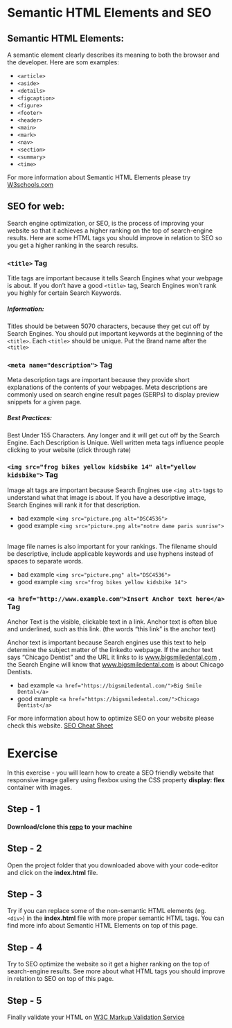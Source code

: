 # Semantic HTML Elements and SEO

## Semantic HTML Elements:

A semantic element clearly describes its meaning to both the browser and the developer. Here are som examples:

* `<article>`
* `<aside>`
* `<details>`
* `<figcaption>`
* `<figure>`
* `<footer>`
* `<header>`
* `<main>`
* `<mark>`
* `<nav>`
* `<section>`
* `<summary>`
* `<time>`

For more information about Semantic HTML Elements please try 
[W3schools.com](https://www.w3schools.com/html/html5_semantic_elements.asp)

## SEO for web:
Search engine optimization, or SEO, is the process of improving your website so that it achieves a higher ranking on the top of search-engine results. Here are some HTML tags you should improve in relation to SEO so you get a higher ranking in the search results. 

### `<title>` Tag <br>
Title tags are important because it tells Search Engines what your webpage is about. If you don’t have a good `<title>` tag, Search Engines won’t rank you highly for certain 
Search Keywords. <br>

##### Information: <br> 
Titles should be between 50­70 characters, because they get cut off by Search Engines. You should put important keywords at the beginning of the `<title>`. Each `<title>` should be unique. Put the Brand name after the `<title>` <br>

### `<meta name="description">` Tag <br>
Meta description tags are important because they ​provide short explanations of the contents of 
your webpages. Meta descriptions are commonly used on search engine result pages (SERPs) to 
display preview snippets for a given page. <br>

##### Best Practices: <br>
Best Under 155 Characters. Any longer and it will get cut off by the Search Engine. Each Description is Unique. Well written meta tags influence people clicking to your website (click through rate) <br>

### `<img src="frog bikes yellow kidsbike 14" alt="yellow kidsbike">` Tag <br>

Image alt tags are important because Search Engines use `<img alt>` tags to understand what that image is about. If you have a descriptive image, Search Engines will rank it for that description. <br>
* bad example `<img src="picture.png alt="DSC4536">` <br>
* good example  `<img src="picture.png alt="notre dame paris sunrise">` <br><br>

Image file names is also important for your rankings. The filename should be descriptive, include applicable keywords and use hyphens instead of spaces to separate words.
* bad example `<img src="picture.png" alt="DSC4536">` <br>
* good example  `<img src="frog bikes yellow kidsbike 14">` <br>


### `<a href="http://www.example.com">Insert Anchor text here</a>` Tag <br>

Anchor Text is the visible, clickable text in a link. Anchor text is often blue and underlined, such as 
this link​. (the words “this link” is the anchor text)  <br>

Anchor text is important because ​Search engines use this text to help determine the subject matter of the linked­to webpage. If the anchor text says “Chicago Dentist” and the URL it links to is ​www.bigsmiledental.com​ , the Search Engine will know that www.bigsmiledental.com​ is about Chicago Dentists. <br>
* bad example `<a href="https://bigsmiledental.com/">Big Smile Dental</a>` <br>
* good example  `<a href="https://bigsmiledental.com/">Chicago Dentist</a>` <br>

For more information about how to optimize SEO on your website please check this website.
[SEO Cheat Sheet](https://htmlcheatsheet.com/seo/)

# Exercise

In this exercise - you will learn how to create a SEO friendly website that responsive image gallery using flexbox using the CSS property **display: flex** container with images.

## Step - 1
#### Download/clone this [repo](https://github.com/muratkilic1978/responsive-image-gallery-with-flexbox) to your machine

## Step - 2
Open the project folder that you downloaded above with your code-editor and click on the **index.html** file. 

## Step - 3
Try if you can replace some of the non-semantic HTML elements (eg. `<div>`) in the **index.html** file with more proper semantic HTML tags. You can find more info about Semantic HTML Elements on top of this page. 

## Step - 4
Try to SEO optimize the website so it get a  higher ranking on the top of search-engine results. See more about what HTML tags you should improve in relation to SEO on top of this page. 

## Step - 5
Finally validate your HTML on [W3C Markup Validation Service](https://validator.w3.org/)